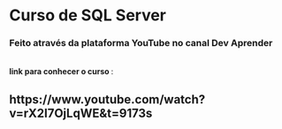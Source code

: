 # Curso de SQL Server

<h3>
Feito através da plataforma <strong>YouTube</strong> no canal <strong>Dev Aprender</strong> </h3> <br>
<strong>link para conhecer o curso </strong>: <h2>https://www.youtube.com/watch?v=rX2I7OjLqWE&t=9173s </h2>